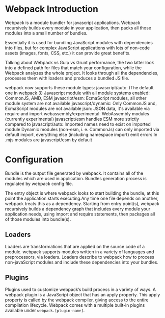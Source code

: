 # Webpack Introduction

Webpack is a module bundler for javascript applications. Webpack recursively builds every module in your application, then packs all those modules into a small number of bundles.

Essentially it is used for bundling JavaScript modules with dependencies into files, but for complex JavaScript applications with lots of non-code assets (images, fonts, CSS, etc.) it can provide great benefits.

Talking about Webpack vs Gulp vs Grunt performance, the two latter look into a defined path for files that match your configuration, while the Webpack analyzes the whole project. It looks through all the dependencies, processes them with loaders and produces a bundled JS file.

webpack now supports these module types:
javascript/auto: (The default one in webpack 3) Javascript module with all module systems enabled: CommonJS, AMD, ESM
javascript/esm: EcmaScript modules, all other module system are not available
javascript/dynamic: Only CommonJS and, EcmaScript modules are not available
json: JSON data, it's available via require and import
webassembly/experimental: WebAssembly modules (currently experimental)
javascript/esm handles ESM more strictly compared to javascript/auto:
Imported names need to exist on imported module
Dynamic modules (non-esm, i. e. CommonJs) can only imported via default import, everything else (including namespace import) emit errors
In .mjs modules are javascript/esm by default

# Configuration

Bundle is the output file generated by webpack. It contains all of the modules which are used in application. Bundles generation process is regulated by webpack config file.

The entry object is where webpack looks to start building the bundle, at this point the application starts executing.Any time one file depends on another, webpack treats this as a dependency. Starting from entry point(s), webpack recursively builds a dependency graph that includes every module your application needs, using import and require statements, then packages all of those modules into bundle(s).

## Loaders

Loaders are transformations that are applied on the source code of a module. webpack supports modules written in a variety of languages and preprocessors, via loaders. Loaders describe to webpack how to process non-javaScript modules and include these dependencies into your bundles.

## Plugins

Plugins used to customize webpack’s build process in a variety of ways. A webpack plugin is a JavaScript object that has an apply property. This apply property is called by the webpack compiler, giving access to the entire compilation lifecycle. Webpack comes with a multiple built-in plugins available under `webpack.[plugin-name]`.
